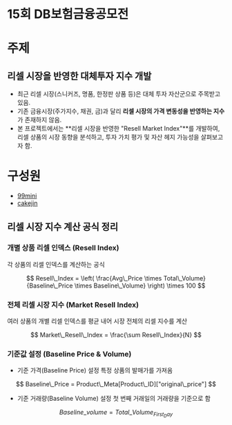 # 15회 DB보험금융공모전

# 주제
## 리셀 시장을 반영한 대체투자 지수 개발
- 최근 리셀 시장(스니커즈, 명품, 한정판 상품 등)은 대체 투자 자산군으로 주목받고 있음.  
- 기존 금융시장(주가지수, 채권, 금)과 달리 **리셀 시장의 가격 변동성을 반영하는 지수**가 존재하지 않음.  
- 본 프로젝트에서는 **리셀 시장을 반영한 "Resell Market Index"**를 개발하여, 리셀 상품의 시장 동향을 분석하고, 투자 가치 평가 및 자산 헤지 가능성을 살펴보고자 함.  


# 구성원

- [99mini](https://github.com/99mini/)
- [cakejin](https://github.com/cakejin)

## 리셀 시장 지수 계산 공식 정리

### **개별 상품 리셀 인덱스 (Resell Index)**
각 상품의 리셀 인덱스를 계산하는 공식

$$
Resell\_Index = \left( \frac{Avg\_Price \times Total\_Volume}{Baseline\_Price \times Baseline\_Volume} \right) \times 100
$$

### **전체 리셀 시장 지수 (Market Resell Index)**
여러 상품의 개별 리셀 인덱스를 평균 내어 시장 전체의 리셀 지수를 계산

$$
Market\_Resell\_Index = \frac{\sum Resell\_Index}{N}
$$

### **기준값 설정 (Baseline Price & Volume)**
- 기준 가격(Baseline Price) 설정
특정 상품의 발매가를 가져옴

$$
Baseline\_Price = Product\_Meta[Product\_ID]["original\_price"]
$$

- 기준 거래량(Baseline Volume) 설정
첫 번째 거래일의 거래량을 기준으로 함

$$
Baseline\_volume = Total\_Volume_{First_Day}
$$
